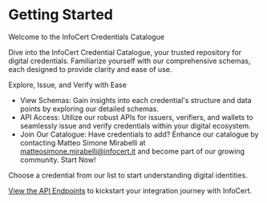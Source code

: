 # Getting Started

Welcome to the InfoCert Credentials Catalogue

Dive into the InfoCert Credential Catalogue, your trusted repository for digital credentials. Familiarize yourself with our comprehensive schemas, each designed to provide clarity and ease of use.

Explore, Issue, and Verify with Ease

- View Schemas: Gain insights into each credential's structure and data points by exploring our detailed schemas.
- API Access: Utilize our robust APIs for issuers, verifiers, and wallets to seamlessly issue and verify credentials within your digital ecosystem.
- Join Our Catalogue: Have credentials to add? Enhance our catalogue by contacting Matteo Simone Mirabelli at matteosimone.mirabelli@infocert.it and become part of our growing community.
Start Now!

Choose a credential from our list to start understanding digital identities.

[View the API Endpoints](/api/endpoints) to kickstart your integration journey with InfoCert.
